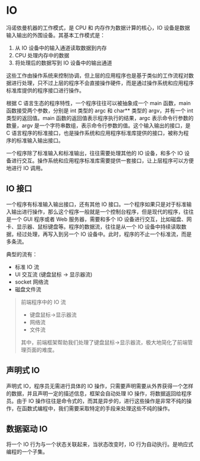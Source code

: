 # IO
冯诺依曼机器的工作模式，是 CPU 和 内存作为数据计算的核心，IO 设备是数据输入输出的外围设备。其基本工作模式是：

1. 从 IO 设备中的输入通道读取数据到内存
2. CPU 处理内存中的数据
3. 将处理后的数据写到 IO 设备中的输出通道

这些工作由操作系统来控制协调，但上层的应用程序也是基于类似的工作流程对数据进行处理，只不过上层的程序不会直接操作硬件，而是通过操作系统和应用程序标准库提供的程序接口进行操作。

根据 C 语言生态的程序特性，一个程序往往可以被抽象成一个 main 函数，main 函数接受两个参数，分别是 int 类型的 argc 和 char** 类型的 argv，并有一个 int 类型的返回值。main 函数的返回值表示程序执行的结果，argc 表示命令行参数的数量，argv 是一个字符串数组，表示命令行参数的值。这个输入输出的接口，是 C 语言程序的标准接口，也是操作系统和应用程序标准库提供的接口，被称为程序的标准输入输出接口。

一个程序除了标准输入和标准输出，往往需要处理其他的 IO 设备，和多个 IO 设备进行交互。操作系统和应用程序标准库需要提供一套接口，让上层程序可以方便地进行 IO 调用。

## IO 接口
一个程序有标准输入输出接口，还有其他 IO 接口。一个程序如果只是对于标准输入输出进行操作，那么这个程序一般就是一个控制台程序，但是现代的程序，往往是一个 GUI 程序或者 Web 服务器，需要和多个 IO 设备进行交互，比如磁盘、网卡、显示器、鼠标键盘等。程序的数据流，往往是从一个 IO 设备中持续读取数据，经过处理，再写入到另一个 IO 设备中。此时，程序的不止一个标准流，而是多条流。

典型的流有：
- 标准 IO 流
- UI 交互流 (键盘鼠标 -> 显示器流)
- socket 网络流
- 磁盘文件流

> 前端程序中的 IO 流
> - 键盘鼠标->显示器流
> - 网络流
> - 文件流
>
> 其中，前端框架帮助我们处理了键盘鼠标->显示器流，极大地简化了前端管理页面的难度。

## 声明式 IO
声明式 IO，程序员无需进行具体的 IO 操作，只需要声明需要从外界获得一个怎样的数据，并且声明一定的描述信息，框架会自动处理 IO 操作，将数据返回给程序员。由于 IO 操作往往是命令式的，而其是异步的，进行这些操作是非常不纯的操作，在函数式编程中，我们需要采取特定的手段来处理这些不纯的操作。

## 数据驱动 IO
将一个 IO 行为与一个状态关联起来，当状态改变时，IO 行为自动执行。是响应式编程的一个子集。
